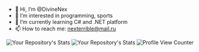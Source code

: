 - 👋 Hi, I’m @DivineNex
- 👀 I’m interested in programming, sports
- 🌱 I’m currently learning C# and .NET platform
- 📫 How to reach me: nexterrible@mail.ru

![Your Repository's Stats](https://github-readme-stats.vercel.app/api?username=DivineNex&show_icons=true)
![Your Repository's Stats](https://github-readme-stats.vercel.app/api/top-langs/?username=DivineNex&theme=blue-green)
![Profile View Counter](https://komarev.com/ghpvc/?username=DivineNex)

<!---
DivineNex/DivineNex is a ✨ special ✨ repository because its `README.md` (this file) appears on your GitHub profile.
You can click the Preview link to take a look at your changes.
--->
